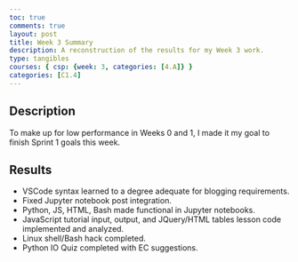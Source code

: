 ```yaml
---
toc: true
comments: true
layout: post
title: Week 3 Summary
description: A reconstruction of the results for my Week 3 work.
type: tangibles
courses: { csp: {week: 3, categories: [4.A]} }
categories: [C1.4]
---
```


## Description
<p>
To make up for low performance in Weeks 0 and 1, I made it my goal to finish Sprint 1 goals this week.
</p>

## Results
- VSCode syntax learned to a degree adequate for blogging requirements.
- Fixed Jupyter notebook post integration.
- Python, JS, HTML, Bash made functional in Jupyter notebooks.
- JavaScript tutorial input, output, and JQuery/HTML tables lesson code implemented and analyzed.
- Linux shell/Bash hack completed.
- Python IO Quiz completed with EC suggestions.